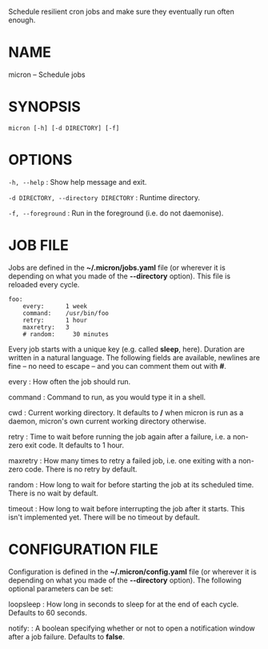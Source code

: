 Schedule resilient cron jobs and make sure they eventually run often enough.

# NAME

micron – Schedule jobs

# SYNOPSIS

`micron [-h] [-d DIRECTORY] [-f]`

# OPTIONS

`-h, --help`
:   Show help message and exit.


`-d DIRECTORY, --directory DIRECTORY`
:   Runtime directory.


`-f, --foreground`
:   Run in the foreground (i.e. do not daemonise).

# JOB FILE

Jobs are defined in the **~/.micron/jobs.yaml** file (or wherever
it is depending on what you made of the **--directory** option).
This file is reloaded every cycle.

```
foo:
    every:      1 week
    command:    /usr/bin/foo
    retry:      1 hour
    maxretry:   3
    # random:     30 minutes
```

Every job starts with a unique key (e.g. called **sleep**, here). Duration
are written in a natural language. The following fields are available,
newlines are fine – no need to escape – and you can comment them out
with **#**.

every
:   How often the job should run.

command
:   Command to run, as you would type it in a shell.

cwd
:   Current working directory. It defaults to **/** when micron is run as
    a daemon, micron's own current working directory otherwise.

retry
:   Time to wait before running the job again after a failure, i.e. a non-zero
    exit code. It defaults to 1 hour.

maxretry
:   How many times to retry a failed job, i.e. one exiting with a non-zero
    code. There is no retry by default.

random
:   How long to wait for before starting the job at its scheduled
    time. There is no wait by default.

timeout
:   How long to wait before interrupting the job after it starts.
    This isn't implemented yet. There will be no timeout by default.

# CONFIGURATION FILE

Configuration is defined in the **~/.micron/config.yaml** file (or wherever
it is depending on what you made of the **--directory** option).
The following optional parameters can be set:

loopsleep
:   How long in seconds to sleep for at the end of each cycle. Defaults
    to 60 seconds.

notify:
:   A boolean specifying whether or not to open a notification window
    after a job failure. Defaults to **false**.
